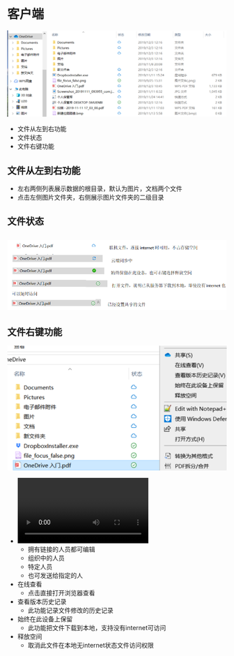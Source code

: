 # 客户端
![](https://github.com/openthos/multiwin-analysis/blob/master/multiwindow/dongpeng/seafile_img/home_icon.png)
  - 文件从左到右功能
  - 文件状态
  - 文件右键功能
## 文件从左到右功能
  - 左右两侧列表展示数据的根目录，默认为图片，文档两个文件
  - 点击左侧图片文件夹，右侧展示图片文件夹的二级目录
## 文件状态
![](https://github.com/openthos/multiwin-analysis/blob/master/multiwindow/dongpeng/seafile_img/home_icon1.png)
  - 
## 文件右键功能
![](https://github.com/openthos/multiwin-analysis/blob/master/multiwindow/dongpeng/seafile_img/home_right.png)
  - ![共享](https://github.com/openthos/multiwin-analysis/blob/master/multiwindow/dongpeng/seafile_img/home_icon3.mp4)
    - 拥有链接的人员都可编辑
    - 组织中的人员
    - 特定人员
    - 也可发送给指定的人
  - 在线查看
    - 点击直接打开浏览器查看
  - 查看版本历史记录
    - 此功能记录文件修改的历史记录
  - 始终在此设备上保留
    - 此功能把文件下载到本地，支持没有internet可访问
  - 释放空间
    - 取消此文件在本地无internet状态文件访问权限

